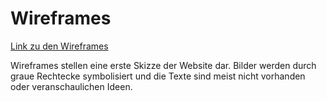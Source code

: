 # Wireframes

[Link zu den Wireframes](https://www.figma.com/design/EXfjpIKFQe7IBtIBCmLOYy/FF-Kronshagen?node-id=0-1&t=lf3mJ0Ro3QgePt6f-1)

Wireframes stellen eine erste Skizze der Website dar. Bilder werden durch graue Rechtecke symbolisiert und die Texte 
sind meist nicht vorhanden oder veranschaulichen Ideen.
